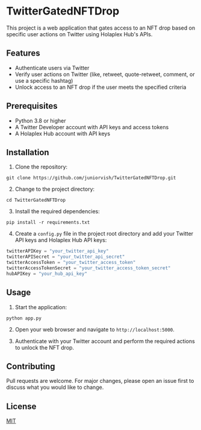 # TwitterGatedNFTDrop

This project is a web application that gates access to an NFT drop based on specific user actions on Twitter using Holaplex Hub's APIs.

## Features

- Authenticate users via Twitter
- Verify user actions on Twitter (like, retweet, quote-retweet, comment, or use a specific hashtag)
- Unlock access to an NFT drop if the user meets the specified criteria

## Prerequisites

- Python 3.8 or higher
- A Twitter Developer account with API keys and access tokens
- A Holaplex Hub account with API keys

## Installation

1. Clone the repository:

```
git clone https://github.com/juniorvish/TwitterGatedNFTDrop.git
```

2. Change to the project directory:

```
cd TwitterGatedNFTDrop
```

3. Install the required dependencies:

```
pip install -r requirements.txt
```

4. Create a `config.py` file in the project root directory and add your Twitter API keys and Holaplex Hub API keys:

```python
twitterAPIKey = "your_twitter_api_key"
twitterAPISecret = "your_twitter_api_secret"
twitterAccessToken = "your_twitter_access_token"
twitterAccessTokenSecret = "your_twitter_access_token_secret"
hubAPIKey = "your_hub_api_key"
```

## Usage

1. Start the application:

```
python app.py
```

2. Open your web browser and navigate to `http://localhost:5000`.

3. Authenticate with your Twitter account and perform the required actions to unlock the NFT drop.

## Contributing

Pull requests are welcome. For major changes, please open an issue first to discuss what you would like to change.

## License

[MIT](https://choosealicense.com/licenses/mit/)